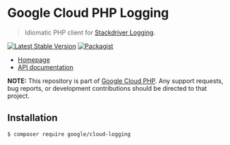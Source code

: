 # Google Cloud PHP Logging

> Idiomatic PHP client for [Stackdriver Logging](https://cloud.google.com/logging/).

[![Latest Stable Version](https://poser.pugx.org/google/cloud-logging/v/stable)](https://packagist.org/packages/google/cloud-logging) [![Packagist](https://img.shields.io/packagist/dm/google/cloud-logging.svg)](https://packagist.org/packages/google/cloud-logging)

* [Homepage](http://googlecloudplatform.github.io/google-cloud-php)
* [API documentation](http://googlecloudplatform.github.io/google-cloud-php/#/docs/cloud-logging/latest/logging/loggingclient)

**NOTE:** This repository is part of [Google Cloud PHP](https://github.com/googlecloudplatform/google-cloud-php). Any
support requests, bug reports, or development contributions should be directed to
that project.

## Installation

```
$ composer require google/cloud-logging
```
